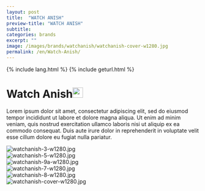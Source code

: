 ```yaml
---
layout: post
title:  "WATCH ANISH"
preview-title: "WATCH ANISH"
subtitle:
categories: brands
excerpt: "" 
image: /images/brands/watchanish/watchanish-cover-w1280.jpg
permalink: /en/Watch-Anish/
---
```

{% include lang.html %}
{% include geturl.html %}
<div class="dark-grey-bg">
    <div class="container">
        <div class="row">
            <div class="col section ft-white ft-300">
                <h1 class="white-color">Watch Anish<img class="space" src="{{ '/assets/images/aquarius.png' | prepend: SourceUrl }}" width="27"></h1>
                <p>Lorem ipsum dolor sit amet, consectetur adipiscing elit, sed do eiusmod tempor incididunt ut labore et dolore magna aliqua. Ut enim ad minim veniam, quis nostrud exercitation ullamco laboris nisi ut aliquip ex ea commodo consequat. Duis aute irure dolor in reprehenderit in voluptate velit esse cillum dolore eu fugiat nulla pariatur.</p>  
            </div>
        </div>
    </div>
    <div class="post-gallery">
        <div class="container">
            <div class="row">
                <div class="col-md-6">
                    <img src="{{ '/images/brands/watchanish/watchanish-3-w1280.jpg' | prepend: SourceUrl }}" alt="watchanish-3-w1280.jpg">
                </div>
                <div class="col-md-6">
                    <img src="{{ '/images/brands/watchanish/watchanish-5-w1280.jpg' | prepend: SourceUrl }}" alt="watchanish-5-w1280.jpg">
                </div>
            </div>
            <div class="row">
                <div class="col">
                    <img src="{{ '/images/brands/watchanish/watchanish-9a-w1280.jpg' | prepend: SourceUrl }}" alt="watchanish-9a-w1280.jpg">
                </div>
            </div>
            <div class="row">
                <div class="col-md-6">
                    <img src="{{ '/images/brands/watchanish/watchanish-7-w1280.jpg' | prepend: SourceUrl }}" alt="watchanish-7-w1280.jpg">
                </div>
                <div class="col-md-6">
                    <img src="{{ '/images/brands/watchanish/watchanish-8-w1280.jpg' | prepend: SourceUrl }}" alt="watchanish-8-w1280.jpg">
                </div>
            </div>
            <div class="row">
                <div class="col">
                    <img src="{{ '/images/brands/watchanish/watchanish-cover-w1280.jpg' | prepend: SourceUrl }}" alt="watchanish-cover-w1280.jpg">
                </div>
            </div>
        </div>
    </div>
</div>